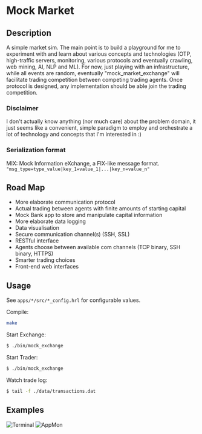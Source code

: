 Mock Market
===========


Description
-----------
A simple market sim. The main point is to build a playground for me to
experiment with and learn about various concepts and technologies (OTP,
high-traffic servers, monitoring, various protocols and eventually crawling,
web mining, AI, NLP and ML). For now, just playing with an infrastructure,
while all events are random, eventually "mock_market_exchange" will facilitate
trading competition between competing trading agents. Once protocol is
designed, any implementation should be able join the trading competition.


### Disclaimer ###
I don't actually know anything (nor much care) about the problem domain, it
just seems like a convenient, simple paradigm to employ and orchestrate a lot
of technology and concepts that I'm interested in :)


### Serialization format ###
MIX: Mock Information eXchange, a FIX-like message format.
`"msg_type=type_value|key_1=value_1|...|key_n=value_n"`


Road Map
--------
* More elaborate communication protocol
* Actual trading between agents with finite amounts of starting capital
* Mock Bank app to store and manipulate capital information
* More elaborate data logging
* Data visualisation
* Secure communication channel(s) (SSH, SSL)
* RESTful interface
* Agents choose between available com channels (TCP binary, SSH binary, HTTPS)
* Smarter trading choices
* Front-end web interfaces


Usage
-----
See `apps/*/src/*_config.hrl` for configurable values.

Compile:

```sh
make
```

Start Exchange:

```sh
$ ./bin/mock_exchange
```

Start Trader:

```sh
$ ./bin/mock_exchange
```

Watch trade log:

```sh
$ tail -f ./data/transactions.dat
```


Examples
--------
![Terminal](https://github.com/ibnfirnas/mock-market/raw/master/screenshot-terminal.png)
![AppMon](https://github.com/ibnfirnas/mock-market/raw/master/screenshot-appmon.png)
